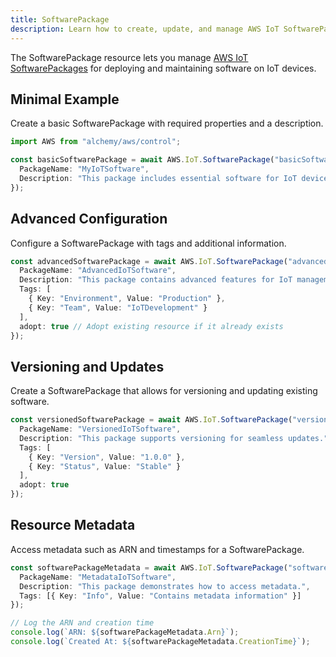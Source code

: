 ```yaml
---
title: SoftwarePackage
description: Learn how to create, update, and manage AWS IoT SoftwarePackages using Alchemy Cloud Control.
---
```



The SoftwarePackage resource lets you manage [AWS IoT SoftwarePackages](https://docs.aws.amazon.com/iot/latest/userguide/) for deploying and maintaining software on IoT devices.

## Minimal Example

Create a basic SoftwarePackage with required properties and a description.

```ts
import AWS from "alchemy/aws/control";

const basicSoftwarePackage = await AWS.IoT.SoftwarePackage("basicSoftwarePackage", {
  PackageName: "MyIoTSoftware",
  Description: "This package includes essential software for IoT devices."
});
```

## Advanced Configuration

Configure a SoftwarePackage with tags and additional information.

```ts
const advancedSoftwarePackage = await AWS.IoT.SoftwarePackage("advancedSoftwarePackage", {
  PackageName: "AdvancedIoTSoftware",
  Description: "This package contains advanced features for IoT management.",
  Tags: [
    { Key: "Environment", Value: "Production" },
    { Key: "Team", Value: "IoTDevelopment" }
  ],
  adopt: true // Adopt existing resource if it already exists
});
```

## Versioning and Updates

Create a SoftwarePackage that allows for versioning and updating existing software.

```ts
const versionedSoftwarePackage = await AWS.IoT.SoftwarePackage("versionedSoftwarePackage", {
  PackageName: "VersionedIoTSoftware",
  Description: "This package supports versioning for seamless updates.",
  Tags: [
    { Key: "Version", Value: "1.0.0" },
    { Key: "Status", Value: "Stable" }
  ],
  adopt: true
});
```

## Resource Metadata

Access metadata such as ARN and timestamps for a SoftwarePackage.

```ts
const softwarePackageMetadata = await AWS.IoT.SoftwarePackage("softwarePackageMetadata", {
  PackageName: "MetadataIoTSoftware",
  Description: "This package demonstrates how to access metadata.",
  Tags: [{ Key: "Info", Value: "Contains metadata information" }]
});

// Log the ARN and creation time
console.log(`ARN: ${softwarePackageMetadata.Arn}`);
console.log(`Created At: ${softwarePackageMetadata.CreationTime}`);
```
